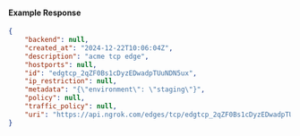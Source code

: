<!-- Code generated for API Clients. DO NOT EDIT. -->

#### Example Response

```json
{
	"backend": null,
	"created_at": "2024-12-22T10:06:04Z",
	"description": "acme tcp edge",
	"hostports": null,
	"id": "edgtcp_2qZF0Bs1cDyzEDwadpTUuNDN5ux",
	"ip_restriction": null,
	"metadata": "{\"environment\": \"staging\"}",
	"policy": null,
	"traffic_policy": null,
	"uri": "https://api.ngrok.com/edges/tcp/edgtcp_2qZF0Bs1cDyzEDwadpTUuNDN5ux"
}
```
